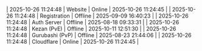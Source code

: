 | 2025-10-26 11:24:48 | Website | Online | 2025-10-26 11:24:45 |
| 2025-10-26 11:24:48 | Registration | Offline | 2025-09-09 16:40:23 |
| 2025-10-26 11:24:48 | Auth Server | Offline | 2025-08-18 09:33:31 |
| 2025-10-26 11:24:48 | Kezan (PvE) | Offline | 2025-10-11 12:51:30 |
| 2025-10-26 11:24:48 | Gurubashi (PvP) | Offline | 2025-08-23 21:44:06 |
| 2025-10-26 11:24:48 | Cloudflare | Online | 2025-10-26 11:24:45 |
